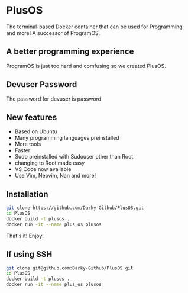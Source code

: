 # PlusOS
The terminal-based Docker container that can be used for Programming and more! A successor of ProgramOS.

## A better programming experience
ProgramOS is just too hard and comfusing so we created PlusOS. 

## Devuser Password
The password for devuser is password

## New features
- Based on Ubuntu
- Many programming languages preinstalled
- More tools
- Faster
- Sudo preinstalled with Sudouser other than Root
- changing to Root made easy
- VS Code now available
- Use Vim, Neovim, Nan and more!

## Installation
```bash
git clone https://github.com/Darky-Github/PlusOS.git
cd PlusOS
docker build -t plusos .
docker run -it --name plus_os plusos
```
That's it!
Enjoy!

## If using SSH
```bash
git clone git@github.com:Darky-Github/PlusOS.git
cd PlusOS
docker build -t plusos .
docker run -it --name plus_os plusos
```

